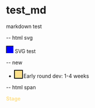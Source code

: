 # test_md
markdown test

-- html svg

<svg width="20" height="20">
  <rect width="300" height="100" style="fill:rgb(0,0,255);stroke-width:3;stroke:rgb(0,0,0)" />
</svg>
SVG test

<style>
.early {
  height: 20px;
  width:  20px;
  outline: 2px solid black;
  background-color: #fee08b;
  display:inline-block;
}
</style>

-- new

- <div class="early"></div> Early round dev: 1-4 weeks

-- html span

<span style="color:#fee08b"> <strong> Stage </strong> </span> 